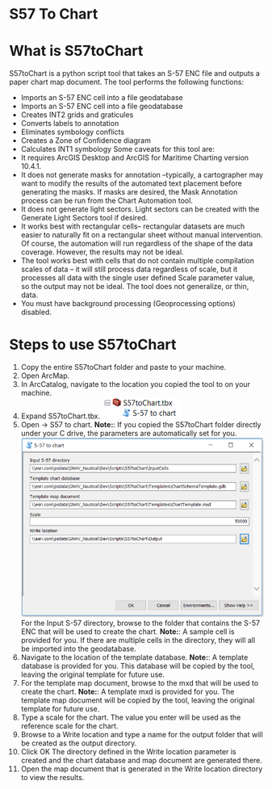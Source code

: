 # S57 To Chart

# What is S57toChart

S57toChart is a python script tool that takes an S-57 ENC file and outputs a paper chart map document.
The tool performs the following functions:
* Imports an S-57 ENC cell into a file geodatabase
* Imports an S-57 ENC cell into a file geodatabase
* Creates INT2 grids and graticules
* Converts labels to annotation
* Eliminates symbology conflicts
* Creates a Zone of Confidence diagram
* Calculates INT1 symbology
Some caveats for this tool are:
* It requires ArcGIS Desktop and ArcGIS for Maritime Charting version 10.4.1.
* It does not generate masks for annotation –typically, a cartographer may want to modify the results of the automated text placement before generating the masks. If masks are desired, the Mask Annotation process can be run from the Chart Automation tool.
* It does not generate light sectors. Light sectors can be created with the Generate Light Sectors tool if desired.
* It works best with rectangular cells– rectangular datasets are much easier to naturally fit on a rectangular sheet without manual intervention. Of course, the automation will run regardless of the shape of the data coverage. However, the results may not be ideal.
* The tool works best with cells that do not contain multiple compilation scales of data – it will still process data regardless of scale, but it processes all data with the single user defined Scale parameter value, so the output may not be ideal. The tool does not generalize, or thin, data.
* You must have background processing (Geoprocessing options) disabled.

# Steps to use S57toChart
1. Copy the entire S57toChart folder and paste to your machine.
2. Open ArcMap.
3. In ArcCatalog, navigate to the location you copied the tool to on your machine.
4. Expand S57toChart.tbx.
  ![App](Capture2.PNG)
5. Open -> S57 to chart.
  **Note:**: If you copied the S57toChart folder directly under your C drive, the parameters are automatically set for you.
  ![App](Capture.PNG)
  For the Input S-57 directory, browse to the folder that contains the S-57 ENC that will be used to
  create the chart.
  **Note:**: A sample cell is provided for you. If there are multiple cells in the directory, they will all be
  imported into the geodatabase.
7. Navigate to the location of the template database.
  **Note:**: A template database is provided for you. This database will be copied by the tool, leaving
  the original template for future use.
8. For the template map document, browse to the mxd that will be used to create the chart.
  **Note:**: A template mxd is provided for you. The template map document will be copied by the
  tool, leaving the original template for future use.
9. Type a scale for the chart. The value you enter will be used as the reference scale for the chart.
10. Browse to a Write location and type a name for the output folder that will be created as the
output directory.
11. Click OK
The directory defined in the Write location parameter is created and the chart database and map
document are generated there.
12. Open the map document that is generated in the Write location directory to view the results.
